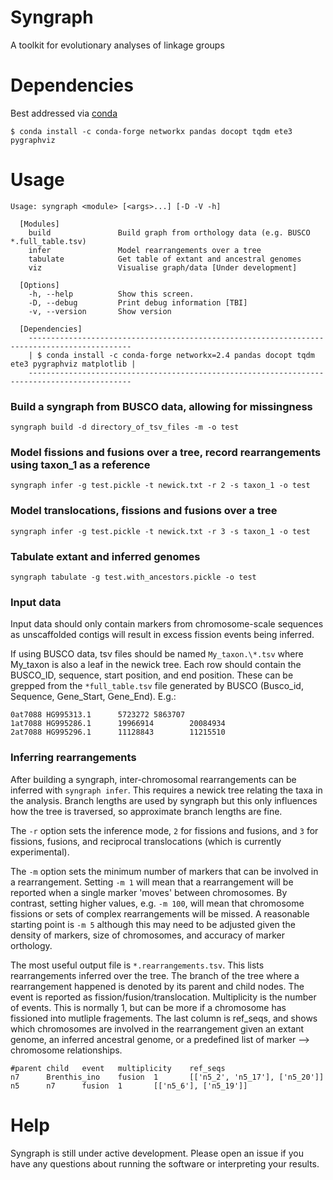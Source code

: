 # Syngraph
A toolkit for evolutionary analyses of linkage groups

# Dependencies
Best addressed via [conda](https://docs.conda.io/en/latest/miniconda.html)

```
$ conda install -c conda-forge networkx pandas docopt tqdm ete3 pygraphviz
```

# Usage
```
Usage: syngraph <module> [<args>...] [-D -V -h]

  [Modules]
    build               Build graph from orthology data (e.g. BUSCO *.full_table.tsv)
    infer               Model rearrangements over a tree
    tabulate            Get table of extant and ancestral genomes
    viz                 Visualise graph/data [Under development]
    
  [Options]
    -h, --help          Show this screen.
    -D, --debug         Print debug information [TBI]
    -v, --version       Show version

  [Dependencies] 
    ---------------------------------------------------------------------------------------------
    | $ conda install -c conda-forge networkx=2.4 pandas docopt tqdm ete3 pygraphviz matplotlib |
    ---------------------------------------------------------------------------------------------
```

### Build a syngraph from BUSCO data, allowing for missingness
```
syngraph build -d directory_of_tsv_files -m -o test
```

### Model fissions and fusions over a tree, record rearrangements using taxon_1 as a reference
```
syngraph infer -g test.pickle -t newick.txt -r 2 -s taxon_1 -o test
```

### Model translocations, fissions and fusions over a tree
```
syngraph infer -g test.pickle -t newick.txt -r 3 -s taxon_1 -o test
```

### Tabulate extant and inferred genomes
```
syngraph tabulate -g test.with_ancestors.pickle -o test
```

### Input data

Input data should only contain markers from chromosome-scale sequences as unscaffolded contigs will result in excess fission events being inferred.

If using BUSCO data, tsv files should be named `My_taxon.\*.tsv` where My_taxon is also a leaf in the newick tree. Each row should contain the BUSCO_ID, sequence, start position, and end position. These can be grepped from the `*full_table.tsv` file generated by BUSCO (Busco_id, Sequence, Gene_Start, Gene_End). E.g.:
```
0at7088 HG995313.1      5723272 5863707
1at7088 HG995286.1      19966914        20084934
2at7088 HG995296.1      11128843        11215510
```

### Inferring rearrangements

After building a syngraph, inter-chromosomal rearrangements can be inferred with `syngraph infer`. This requires a newick tree relating the taxa in the analysis. Branch lengths are used by syngraph but this only influences how the tree is traversed, so approximate branch lengths are fine.  

The `-r` option sets the inference mode, `2` for fissions and fusions, and `3` for fissions, fusions, and reciprocal translocations (which is currently experimental).

The `-m` option sets the minimum number of markers that can be involved in a rearrangement. Setting `-m 1` will mean that a rearrangement will be reported when a single marker 'moves' between chromosomes. By contrast, setting higher values, e.g. `-m 100`, will mean that chromosome fissions or sets of complex rearrangements will be missed. A reasonable starting point is `-m 5` although this may need to be adjusted given the density of markers, size of chromosomes, and accuracy of marker orthology.

The most useful output file is `*.rearrangements.tsv`. This lists rearrangements inferred over the tree. The branch of the tree where a rearrangement happened is denoted by its parent and child nodes. The event is reported as fission/fusion/translocation. Multiplicity is the number of events. This is normally 1, but can be more if a chromosome has fissioned into mutliple fragements. The last column is ref_seqs, and shows which chromosomes are involved in the rearrangement given an extant genome, an inferred ancestral genome, or a predefined list of marker --> chromosome relationships.
```
#parent child   event   multiplicity    ref_seqs
n7      Brenthis_ino    fusion  1       [['n5_2', 'n5_17'], ['n5_20']]
n5      n7      fusion  1       [['n5_6'], ['n5_19']]
```

# Help

Syngraph is still under active development. Please open an issue if you have any questions about running the software or interpreting your results.
